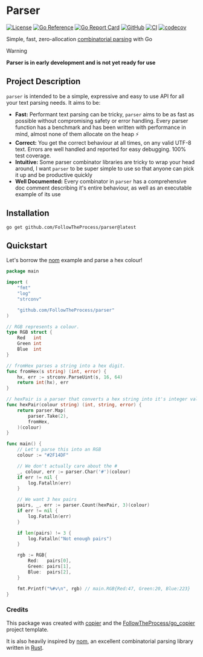 # Parser

[![License](https://img.shields.io/github/license/FollowTheProcess/parser)](https://github.com/FollowTheProcess/parser)
[![Go Reference](https://pkg.go.dev/badge/github.com/FollowTheProcess/parser.svg)](https://pkg.go.dev/github.com/FollowTheProcess/parser)
[![Go Report Card](https://goreportcard.com/badge/github.com/FollowTheProcess/parser)](https://goreportcard.com/report/github.com/FollowTheProcess/parser)
[![GitHub](https://img.shields.io/github/v/release/FollowTheProcess/parser?logo=github&sort=semver)](https://github.com/FollowTheProcess/parser)
[![CI](https://github.com/FollowTheProcess/parser/workflows/CI/badge.svg)](https://github.com/FollowTheProcess/parser/actions?query=workflow%3ACI)
[![codecov](https://codecov.io/gh/FollowTheProcess/parser/branch/main/graph/badge.svg)](https://codecov.io/gh/FollowTheProcess/parser)

Simple, fast, zero-allocation [combinatorial parsing] with Go

> [!WARNING]
> **Parser is in early development and is not yet ready for use**

## Project Description

`parser` is intended to be a simple, expressive and easy to use API for all your text parsing needs. It aims to be:

- **Fast:** Performant text parsing can be tricky, `parser` aims to be as fast as possible without compromising safety or error handling. Every parser function has a benchmark and has been written with performance in mind, almost none of them allocate on the heap ⚡️
- **Correct:** You get the correct behaviour at all times, on any valid UTF-8 text. Errors are well handled and reported for easy debugging. 100% test coverage.
- **Intuitive:** Some parser combinator libraries are tricky to wrap your head around, I want `parser` to be super simple to use so that anyone can pick it up and be productive quickly
- **Well Documented:** Every combinator in `parser` has a comprehensive doc comment describing it's entire behaviour, as well as an executable example of its use

## Installation

```shell
go get github.com/FollowTheProcess/parser@latest
```

## Quickstart

Let's borrow the [nom] example and parse a hex colour!

```go
package main

import (
	"fmt"
	"log"
	"strconv"

	"github.com/FollowTheProcess/parser"
)

// RGB represents a colour.
type RGB struct {
	Red   int
	Green int
	Blue  int
}

// fromHex parses a string into a hex digit.
func fromHex(s string) (int, error) {
	hx, err := strconv.ParseUint(s, 16, 64)
	return int(hx), err
}

// hexPair is a parser that converts a hex string into it's integer value.
func hexPair(colour string) (int, string, error) {
	return parser.Map(
		parser.Take(2),
		fromHex,
	)(colour)
}

func main() {
	// Let's parse this into an RGB
	colour := "#2F14DF"

	// We don't actually care about the #
	_, colour, err := parser.Char('#')(colour)
	if err != nil {
		log.Fatalln(err)
	}

	// We want 3 hex pairs
	pairs, _, err := parser.Count(hexPair, 3)(colour)
	if err != nil {
		log.Fatalln(err)
	}

	if len(pairs) != 3 {
		log.Fatalln("Not enough pairs")
	}

	rgb := RGB{
		Red:   pairs[0],
		Green: pairs[1],
		Blue:  pairs[2],
	}

	fmt.Printf("%#v\n", rgb) // main.RGB{Red:47, Green:20, Blue:223}
}

```

### Credits

This package was created with [copier] and the [FollowTheProcess/go_copier] project template.

It is also heavily inspired by [nom], an excellent combinatorial parsing library written in [Rust].

[copier]: https://copier.readthedocs.io/en/stable/
[FollowTheProcess/go_copier]: https://github.com/FollowTheProcess/go_copier
[combinatorial parsing]: https://en.wikipedia.org/wiki/Parser_combinator
[nom]: https://github.com/rust-bakery/nom
[Rust]: https://www.rust-lang.org
